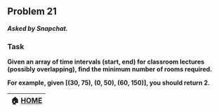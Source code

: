 ## Problem 21
***Asked by Snapchat.***
### Task
**Given an array of time intervals (start, end) for classroom lectures (possibly overlapping), find the minimum number of rooms required.**

**For example, given [(30, 75), (0, 50), (60, 150)], you should return 2.**

|**:house: [HOME](https://github.com/theInvincible/Daily-Coding-Problem/)**|
|--------------------------------------------------------------------------|
